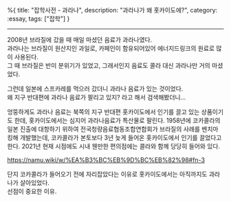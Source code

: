 %{
title: "잡학사전 - 과라나",
description: "과라나가 왜 홋카이도에?",
category: :essay,
tags: ["잡학"]
}

---

2008년 브라질에 갔을 때 매일 마셨던 음료가 과라나였다.\
과라나는 브라질이 원산지인 과일로, 카페인이 함유되어있어 에너지드링크의 원료로 많이 사용된다.\
그 때 브라질은 반미 분위기가 있었고, 그래서인지 음료도 콜라 대신 과라나만 거의 마셨었다.

그런데 일본에 스프카레를 먹으러 갔더니 과라나 음료가 있는 것이었다.\
왜 지구 반대편에 과라나 음료가 팔리고 있지? 라고 해서 검색해봤더니...

>>>
엉뚱하게도 과라나 음료는 북쪽의 지구 반대편 홋카이도에서 인기를 끌고 있는 상품이기도 한데, 홋카이도에서는 심지어 과라나음료가 특산물로 팔린다. 1958년에 코카콜라의 일본 진출에 대항하기 위하여 전국청량음료협동조합연합회가 브라질의 사례를 벤치마킹해 개발했는데, 코카콜라가 본토보다 3년 늦게 들어온 홋카이도에서 인기를 끌었다고 한다. 2021년 현재 시점에도 시내 웬만한 편의점에는 콜라와 함께 당당히 들어와 있다.
>>>

https://namu.wiki/w/%EA%B3%BC%EB%9D%BC%EB%82%98#fn-3

단지 코카콜라가 들어오기 전에 자리잡았다는 이유로 홋카이도에서는 아직까지도 과라나가 살아있었다.\
선점이 중요한 이유.
